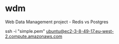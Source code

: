 # wdm
Web Data Management project - Redis vs Postgres

ssh -i "simple.pem" ubuntu@ec2-3-8-49-17.eu-west-2.compute.amazonaws.com

